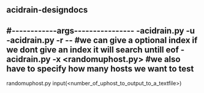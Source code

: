 ## acidrain-designdocs
#------------args----------------
-acidrain.py -u <ip> 
-acidrain.py -r <wordlist> --<index> #we can give a optional index if we dont give an index it will search untill eof 
-acidrain.py -x <randomuphost.py> #we also have to specify how many hosts we want to test
-------------------------------
randomuphost.py
input(<number_of_uphost_to_output_to_a_textfile>)
